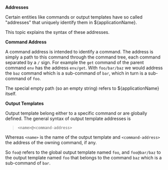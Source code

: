 **Addresses**

>

Certain entities like commands or output templates have so called "addresses" that uniquely identify them in ${applicationName}.

This topic explains the syntax of these addresses.

>

**Command Address**

A command address is intended to identify a command. The address is simply a path to this command through the command tree, each command
separated by a `/` sign. For example the `get` command of the parent command `env` has the address
`env/get`. With `foo/bar/baz` we would address the `baz` command which is a sub-command of `bar`, which in turn is a
sub-command of `foo`.

The special empty path (so an empty string) refers to ${applicationName} itself.

>

**Output Templates**

Output template belong either to a specific command or are globally defined. The general syntax of output template addresses is

> `<name>@<command-address>`

Whereas `<name>` is the name of the output template and `<command-address>` the address of the owning command, if any.

So `foo@` refers to the global output template named `foo`, and `foo@bar/baz` to the output template named `foo` that belongs to
the command `baz` which is a sub-command of `bar`.

